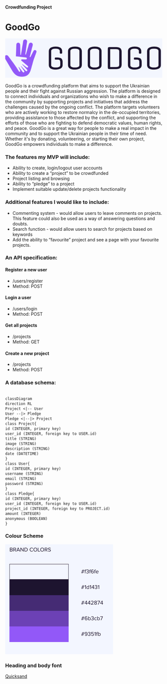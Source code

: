 #### Crowdfunding Project

# GoodGo

![](img/logo.png)

GoodGo is a crowdfunding platform that aims to support the Ukrainian people and their fight against Russian aggression. The platform is designed to connect individuals and organizations who wish to make a difference in the community by supporting projects and initiatives that address the challenges caused by the ongoing conflict. The platform targets volunteers who are actively working to restore normalcy in the de-occupied territories, providing assistance to those affected by the conflict, and supporting the efforts of those who are fighting to defend democratic values, human rights, and peace. GoodGo is a great way for people to make a real impact in the community and to support the Ukrainian people in their time of need. Whether it's by donating, volunteering, or starting their own project, GoodGo empowers individuals to make a difference.

### The features my MVP will include:

- Ability to create, login/logout user accounts
- Ability to create a “project” to be crowdfunded
- Project listing and browsing
- Ability to “pledge” to a project
- Implement suitable update/delete projects functionality

### Additional features I would like to include:

- Commenting system - would allow users to leave comments on projects. This feature could also be used as a way of answering questions and doubts.
- Search function - would allow users to search for projects based on keywords
- Add the ability to “favourite” project and see a page with your favourite projects.

### An API specification:

#### Register a new user

- /users/register
- Method: POST

#### Login a user

- /users/login
- Method: POST

#### Get all projects

- /projects
- Method: GET

#### Create a new project

- /projects
- Method: POST

### A database schema:

```mermaid

classDiagram
direction RL
Project <|-- User
User --|> Pledge
Pledge <|--|> Project
class Project{
id (INTEGER, primary key)
user_id (INTEGER, foreign key to USER.id)
title (STRING)
image (STRING)
description (STRING)
date (DATETIME)
}
class User{
id (INTEGER, primary key)
username (STRING)
email (STRING)
password (STRING)
}
class Pledge{
id (INTEGER, primary key)
user_id (INTEGER, foreign key to USER.id)
project_id (INTEGER, foreign key to PROJECT.id)
amount (INTEGER)
anonymous (BOOLEAN)
}
```

### Colour Scheme

![ ](img/Brandmark%20-%20make%20your%20logo%20in%20minutes%202023-01-11%2016-39-29.jpg)

### Heading and body font

[Quicksand](https://fonts.google.com/specimen/Quicksand?query=Qui#styles)

<!---
<link rel="preconnect" href="https://fonts.googleapis.com">
<link rel="preconnect" href="https://fonts.gstatic.com" crossorigin>
<link href="https://fonts.googleapis.com/css2?family=Quicksand:wght@300;500&display=swap" rel="stylesheet">

CSS rules to specify families:
font-family: 'Quicksand', sans-serif;

>
